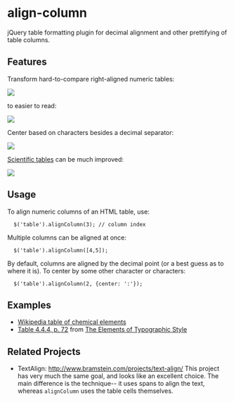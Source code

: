 align-column
============

jQuery table formatting plugin for decimal alignment and other prettifying of table columns.

## Features

Transform hard-to-compare right-aligned numeric tables:

<img src="https://raw.github.com/ndp/align-column/master/examples/decimals-right.png">

to easier to read:

<img src="https://raw.github.com/ndp/align-column/master/examples/decimals-after.png">

Center based on characters besides a decimal separator:

<img src="https://raw.github.com/ndp/align-column/master/examples/other-characters-after-bordered.png">
<!--img src="https://raw.github.com/ndp/align-column/master/examples/other-characters-before.png"-->

<a href="http://ndpsoftware.com/align-column/examples/chemical_elements.html">Scientific tables</a> can be much improved:

<img src="https://raw.github.com/ndp/align-column/master/examples/chemicals.png">

## Usage

To align numeric columns of an HTML table, use:
```
  $('table').alignColumn(3); // column index
```

Multiple columns can be aligned at once:
```
  $('table').alignColumn([4,5]);
```

By default, columns are aligned by the decimal point (or a best guess as to where it is). To
center by some other character or characters:
```
  $('table').alignColumn(2, {center: ':'});
```

## Examples

* <a href="http://ndpsoftware.com/align-column/examples/chemical_elements.html">Wikipedia table of chemical elements</a>
* <a href="http://ndpsoftware.com/align-column/examples/typographic_style.html">Table 4.4.4, p. 72</a> from <a href="http://www.amazon.com/gp/product/0881792063/ref=as_li_qf_sp_asin_tl?p ie=UTF8&camp=1789&creative=9325&creativeASIN=0881792063&linkCode=as2&tag=ndso-20">The Elements of Typographic Style</a><img src="http://www.assoc-amazon.com/e/ir?t=ndso-20&l=as2&o=1&a=0881792063" width="1" height="1" border="0" alt="" style="border:none !important; margin:0px !important;" /> 

## Related Projects

* TextAlign: http://www.bramstein.com/projects/text-align/  This project has very much
the same goal, and looks like an excellent choice. The main difference is the technique--
it uses spans to align the text, whereas `alignColumn` uses the table cells themselves.
